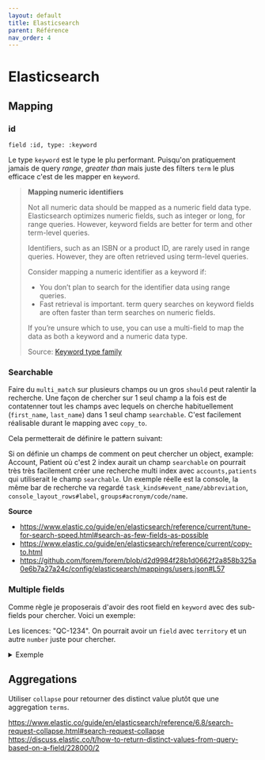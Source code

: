 ```yaml
---
layout: default
title: Elasticsearch
parent: Référence
nav_order: 4
---
```


# Elasticsearch

## Mapping

### id

`field :id, type: :keyword`

Le type `keyword` est le type le plu performant. Puisqu'on pratiquement jamais de query _range_, _greater than_ mais juste des filters
`term` le plus efficace c'est de les mapper en `keyword`.

> **Mapping numeric identifiers**
> 
> Not all numeric data should be mapped as a numeric field data type. Elasticsearch optimizes numeric fields, such as integer or long,
> for range queries. However, keyword fields are better for term and other term-level queries.
> 
> Identifiers, such as an ISBN or a product ID, are rarely used in range queries. However, they are often retrieved using term-level queries.
> 
> Consider mapping a numeric identifier as a keyword if:
> * You don’t plan to search for the identifier data using range queries.
> * Fast retrieval is important. term query searches on keyword fields are often faster than term searches on numeric fields.
> 
> If you’re unsure which to use, you can use a multi-field to map the data as both a keyword and a numeric data type.
> 
> Source: [Keyword type family](https://www.elastic.co/guide/en/elasticsearch/reference/7.11/keyword.html)

### Searchable

Faire du `multi_match` sur plusieurs champs ou un gros `should` peut ralentir la recherche. Une façon de chercher sur 
1 seul champ a la fois est de contatenner tout les champs avec lequels on cherche habituellement (`first_name`, `last_name`)
dans 1 seul champ `searchable`. C'est facilement réalisable durant le mapping avec `copy_to`.

Cela permetterait de définire le pattern suivant:

Si on définie un champs de comment on peut chercher un object, example: Account, Patient où c'est 2 index aurait un champ
`searchable` on pourrait très très facilement créer une recherche multi index avec `accounts,patients` qui utiliserait
le champ `searchable`. Un exemple réelle est la console, la même bar de recherche va regardé `task_kinds#event_name/abbreviation`,
`console_layout_rows#label`, `groups#acronym/code/name`.

**Source**

* https://www.elastic.co/guide/en/elasticsearch/reference/current/tune-for-search-speed.html#search-as-few-fields-as-possible
* https://www.elastic.co/guide/en/elasticsearch/reference/current/copy-to.html
* https://github.com/forem/forem/blob/d2d9984f28b1d0662f2a858b325a0e6b7a27a24c/config/elasticsearch/mappings/users.json#L57

### Multiple fields

Comme règle je proposerais d'avoir des root field en `keyword` avec des sub-fields pour chercher. Voici un exemple:

Les licences: "QC-1234". On pourrait avoir un `field` avec `territory` et un autre `number` juste pour chercher.

<details>

<summary>Exemple</summary>

{% highlight ruby %}
PUT license
{
  "settings": {
    "analysis": {
      "analyzer": {
        "standard_digits": {
          "tokenizer": "digits"
        }
      },
      "tokenizer": {
        "digits": {
          "type": "pattern",
          "pattern": ["(\\D+)"
          ]
        }
      }
    }
  },
  "mappings": {
    "properties": {
      "license": {
        "type": "keyword",
        "fields": {
          "territory": {
            "type": "text",
            "analyzer": "simple"
          },
          "number": {
            "type": "text",
            "analyzer": "standard_digits"
          }
        }
      }
    }
  }
}

{% endhighlight %}

</details>

## Aggregations

Utiliser `collapse` pour retourner des distinct value plutôt que une aggregation `terms`.

https://www.elastic.co/guide/en/elasticsearch/reference/6.8/search-request-collapse.html#search-request-collapse
https://discuss.elastic.co/t/how-to-return-distinct-values-from-query-based-on-a-field/228000/2